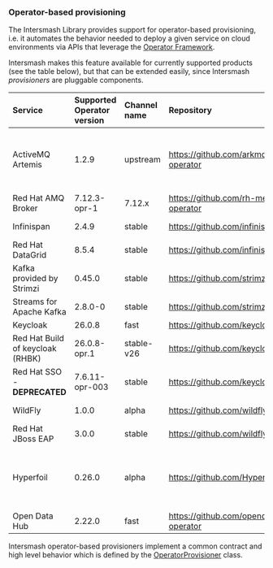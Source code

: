 ### Operator-based provisioning

The Intersmash Library provides support for operator-based provisioning, i.e. it automates the behavior needed to deploy
a given service on cloud environments via APIs that leverage the
[Operator Framework](https://github.com/operator-framework).

Intersmash makes this feature available for currently supported products (see the table below), but that can be
extended easily, since Intersmash _provisioners_ are pluggable components.

| Service                          | Supported Operator version | Channel name | Repository                                                | Notes                                                                                                                                                                                                             |
|:---------------------------------|:---------------------------|:-------------|:----------------------------------------------------------|:------------------------------------------------------------------------------------------------------------------------------------------------------------------------------------------------------------------|
| ActiveMQ Artemis                 | 1.2.9                      | upstream     | https://github.com/arkmq-org/activemq-artemis-operator    | We are using a custom index image, i.e. quay.io/jbossqe-eap/intersmash-activemq-operator-index:1.2.9, built as described at https://github.com/arkmq-org/activemq-artemis-operator/blob/1.2.9/docs/help/bundle.md |
| Red Hat AMQ Broker               | 7.12.3-opr-1               | 7.12.x       | https://github.com/rh-messaging/activemq-artemis-operator | As available on the OpenShift OperatorHub                                                                                                                                                                         |  
| Infinispan                       | 2.4.9                      | stable       | https://github.com/infinispan/infinispan-operator         | As available on the OpenShift OperatorHub (community-operators)                                                                                                                                                   |
| Red Hat DataGrid                 | 8.5.4                      | stable       | https://github.com/infinispan/infinispan-operator         | As available on the OpenShift OperatorHub                                                                                                                                                                         | 
| Kafka provided by Strimzi        | 0.45.0                     | stable       | https://github.com/strimzi/strimzi-kafka-operator         | As available on the OpenShift OperatorHub (community-operators)                                                                                                                                                   |
| Streams for Apache Kafka         | 2.8.0-0                    | stable       | https://github.com/strimzi/strimzi-kafka-operator         | As available on the OpenShift OperatorHub                                                                                                                                                                         |
| Keycloak                         | 26.0.8                     | fast         | https://github.com/keycloak/keycloak/tree/main/operator   | Latest Keycloak, based on Quarkus.                                                                                                                                                                                |
| Red Hat Build of keycloak (RHBK) | 26.0.8-opr.1               | stable-v26   | https://github.com/keycloak/keycloak/tree/main/operator   | Latest Keycloak, based on Quarkus.                                                                                                                                                                                |
| Red Hat SSO - **DEPRECATED**     | 7.6.11-opr-003             | stable       | https://github.com/keycloak/keycloak-operator             | Latest Red Hat SSO Operator, based on legacy Keycloak                                                                                                                                                             |
| WildFly                          | 1.0.0                      | alpha        | https://github.com/wildfly/wildfly-operator               | As available on https://operatorhub.io/operator/wildfly                                                                                                                                                           |
| Red Hat JBoss EAP                | 3.0.0                      | stable       | https://github.com/wildfly/wildfly-operator               | As available from the OpenShift OperatorHub                                                                                                                                                                       |
| Hyperfoil                        | 0.26.0                     | alpha        | https://github.com/Hyperfoil/hyperfoil-operator           | Available for both **Kubernetes** and **OpenShift**. We force the CRs version for the used Hyperfoil runtime to be 0.24.2, see https://github.com/Hyperfoil/hyperfoil-operator/issues/18                          |
| Open Data Hub                    | 2.22.0                     | fast         | https://github.com/opendatahub-io/opendatahub-operator    | As available from the OpenShift OperatorHub                                                                                                                                                                       |


Intersmash operator-based provisioners implement a common contract and high level behavior which is defined by the
[OperatorProvisioner](../core/src/main/java/org/jboss/intersmash/provision/openshift/operator/OperatorProvisioner.java)
class.